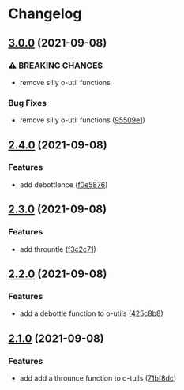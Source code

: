 # Changelog

## [3.0.0](https://www.github.com/Financial-Times/origami-monorepo/compare/o-utils-v2.4.0...o-utils-v3.0.0) (2021-09-08)


### ⚠ BREAKING CHANGES

* remove silly o-util functions

### Bug Fixes

* remove silly o-util functions ([95509e1](https://www.github.com/Financial-Times/origami-monorepo/commit/95509e1ebe011376211c6c947449cace24a94922))

## [2.4.0](https://www.github.com/Financial-Times/origami-monorepo/compare/o-utils-v2.3.0...o-utils-v2.4.0) (2021-09-08)


### Features

* add debottlence ([f0e5876](https://www.github.com/Financial-Times/origami-monorepo/commit/f0e5876a0a82941df76723334aabd3570efef14f))

## [2.3.0](https://www.github.com/Financial-Times/origami-monorepo/compare/o-utils-v2.2.0...o-utils-v2.3.0) (2021-09-08)


### Features

* add thrountle ([f3c2c71](https://www.github.com/Financial-Times/origami-monorepo/commit/f3c2c71c673c278469a97a802e29299a1e839a1c))

## [2.2.0](https://www.github.com/Financial-Times/origami-monorepo/compare/o-utils-v2.1.0...o-utils-v2.2.0) (2021-09-08)


### Features

* add a debottle function to o-utils ([425c8b8](https://www.github.com/Financial-Times/origami-monorepo/commit/425c8b893c6702eb6561ced6dae1c3812c685825))

## [2.1.0](https://www.github.com/Financial-Times/origami-monorepo/compare/o-utils-v2.0.0...o-utils-v2.1.0) (2021-09-08)


### Features

* add add a throunce function to o-tuils ([71bf8dc](https://www.github.com/Financial-Times/origami-monorepo/commit/71bf8dc2b439aac41938548cabfaa43a52f6259f))

